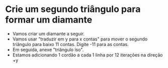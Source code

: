 # Crie um segundo triângulo para formar um diamante

- Vamos criar um diamante a seguir.
- Vamos usar "traduzir em y para x contas" para mover o segundo triângulo para baixo 11 contas. Digite -11 para as contas.
- Em seguida, anexe "triângulo iso".
- Estamos adicionando 1 cordão a cada 1 linha por 12 iterações na direção +y
